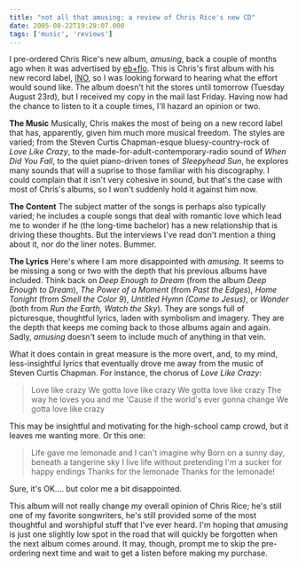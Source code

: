 ```yaml
---
title: "not all that amusing: a review of Chris Rice's new CD"
date: 2005-08-22T19:29:07.000
tags: ['music', 'reviews']
---
```


I pre-ordered Chris Rice's new album, _amusing_, back a couple of months ago when it was advertised by [eb+flo](http://www.ebflo.com). This is Chris's first album with his new record label, [INO](http://www.inorecords.com/home/main.html), so I was looking forward to hearing what the effort would sound like. The album doesn't hit the stores until tomorrow (Tuesday August 23rd), but I received my copy in the mail last Friday. Having now had the chance to listen to it a couple times, I'll hazard an opinion or two.

**The Music** Musically, Chris makes the most of being on a new record label that has, apparently, given him much more musical freedom. The styles are varied; from the Steven Curtis Chapman-esque bluesy-country-rock of _Love Like Crazy_, to the made-for-adult-contemporary-radio sound of _When Did You Fall_, to the quiet piano-driven tones of _Sleepyhead Sun_, he explores many sounds that will a suprise to those familiar with his discography. I could complain that it isn't very cohesive in sound, but that's the case with most of Chris's albums, so I won't suddenly hold it against him now.

**The Content** The subject matter of the songs is perhaps also typically varied; he includes a couple songs that deal with romantic love which lead me to wonder if he (the long-time bachelor) has a new relationship that is driving these thoughts. But the interviews I've read don't mention a thing about it, nor do the liner notes. Bummer.

**The Lyrics** Here's where I am more disappointed with _amusing_. It seems to be missing a song or two with the depth that his previous albums have included. Think back on _Deep Enough to Dream_ (from the album _Deep Enough to Dream_), _The Power of a Moment_ (from _Past the Edges_), _Home Tonight_ (from _Smell the Color 9_), _Untitled Hymn (Come to Jesus)_, or _Wonder_ (both from _Run the Earth, Watch the Sky_). They are songs full of picturesque, thoughtful lyrics, laden with symbolism and imagery. They are the depth that keeps me coming back to those albums again and again. Sadly, _amusing_ doesn't seem to include much of anything in that vein.

What it does contain in great measure is the more overt, and, to my mind, less-insightful lyrics that eventually drove me away from the music of Steven Curtis Chapman. For instance, the chorus of _Love Like Crazy_:

> Love like crazy We gotta love like crazy We gotta love like crazy The way he loves you and me 'Cause if the world's ever gonna change We gotta love like crazy

This may be insightful and motivating for the high-school camp crowd, but it leaves me wanting more. Or this one:

> Life gave me lemonade and I can't imagine why Born on a sunny day, beneath a tangerine sky I live life without pretending I'm a sucker for happy endings Thanks for the lemonade Thanks for the lemonade!

Sure, it's OK.... but color me a bit disappointed.

This album will not really change my overall opinion of Chris Rice; he's still one of my favorite songwriters, he's still provided some of the most thoughtful and worshipful stuff that I've ever heard. I'm hoping that _amusing_ is just one slightly low spot in the road that will quickly be forgotten when the next album comes around. It may, though, prompt me to skip the pre-ordering next time and wait to get a listen before making my purchase.
